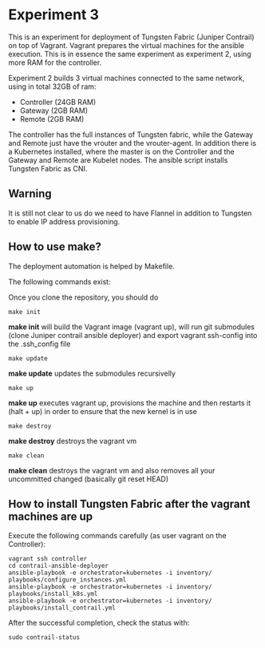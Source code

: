 # Experiment 3

This is an experiment for deployment of Tungsten Fabric (Juniper Contrail) on top of Vagrant.
Vagrant prepares the virtual machines for the ansible execution.
This is in essence the same experiment as experiment 2, using more RAM for the controller.

Experiment 2 builds 3 virtual machines connected to the same network, using in total 32GB of ram:
* Controller (24GB RAM)
* Gateway (2GB RAM)
* Remote (2GB RAM)

The controller has the full instances of Tungsten fabric, while the Gateway
and Remote just have the vrouter and the vrouter-agent.
In addition there is a Kubernetes installed, where the master is on the
Controller and the Gateway and Remote are Kubelet nodes.
The ansible script installs Tungsten Fabric as CNI.

## Warning
It is still not clear to us do we need to have Flannel in addition to Tungsten to enable IP address provisioning.

## How to use make?

The deployment automation is helped by Makefile.

The following commands exist:

Once you clone the repository, you should do

    make init

**make init** will build the Vagrant image (vagrant up), will run git submodules (clone Juniper contrail ansible deployer)
and export vagrant ssh-config into the .ssh_config file

    make update

**make update** updates the submodules recursivelly

    make up

**make up** executes vagrant up, provisions the machine and then restarts it (halt + up) in order to ensure that the new kernel is in use

    make destroy

**make destroy** destroys the vagrant vm

    make clean

**make clean** destroys the vagrant vm and also removes all your uncommitted changed (basically git reset HEAD)


## How to install Tungsten Fabric after the vagrant machines are up

Execute the following commands carefully (as user vagrant on the Controller):

    vagrant ssh controller
    cd contrail-ansible-deployer
    ansible-playbook -e orchestrator=kubernetes -i inventory/ playbooks/configure_instances.yml
    ansible-playbook -e orchestrator=kubernetes -i inventory/ playbooks/install_k8s.yml
    ansible-playbook -e orchestrator=kubernetes -i inventory/ playbooks/install_contrail.yml


After the successful completion, check the status with:

    sudo contrail-status

